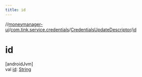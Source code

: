 ```yaml
---
title: id
---
```

//[moneymanager-ui](../../../index.html)/[com.tink.service.credentials](../index.html)/[CredentialsUpdateDescriptor](index.html)/[id](id.html)



# id



[androidJvm]\
val [id](id.html): [String](https://kotlinlang.org/api/latest/jvm/stdlib/kotlin/-string/index.html)




